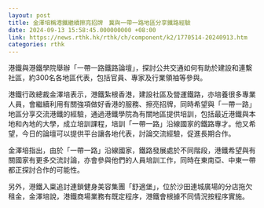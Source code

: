 ```yaml
---
layout: post
title: 金澤培稱港鐵繼續擦亮招牌　冀與一帶一路地區分享鐵路經驗
date: 2024-09-13 15:58:45.000000000 +08:00
link: https://news.rthk.hk/rthk/ch/component/k2/1770514-20240913.htm
categories: rthk
---
```


港鐵與港鐵學院舉辦「一帶一路鐵路論壇」，探討公共交通如何有助於建設和連繫社區，約300名各地區代表，包括官員、專家及行業領袖等參與。

港鐵行政總裁金澤培表示，港鐵紮根香港，建設社區及營運鐵路，亦培養很多專業人員，會繼續利用有關強項做好香港的服務、擦亮招牌，同時希望與「一帶一路」地區分享交流港鐵的經驗，通過港鐵學院為有關地區提供培訓，包括最近港鐵與本地和內地的大學，成立培訓課程，培訓「一帶一路」沿線國家的鐵路專才。他又希望，今日的論壇可以提供平台讓各地代表，討論交流經驗，促進長期合作。

金澤培指出，由於「一帶一路」沿線國家，鐵路發展處於不同階段，港鐵希望與有關國家有更多交流討論，亦會參與他們的人員培訓工作，同時在東南亞、中東一帶都正探討合作的可能性。

另外，港鐵入稟追討連鎖健身美容集團「舒適堡」，位於沙田連城廣場的分店拖欠租金，金澤培說，港鐵商場業務有既定程序，港鐵會根據不同情況按程序實施。

